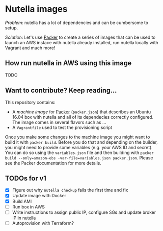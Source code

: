 # Nutella images

*Problem*: nutella has a lot of dependencies and can be cumbersome to setup.

*Solution*: Let's use [Packer](https://packer.io) to create a series of images that can be used to launch an AWS instace with nutella already installed, run nutella locally with Vagrant and much more!

## How run nutella in AWS using this image
TODO

## Want to contribute? Keep reading...
This repository contains:
- A _machine image_ for [Packer](https://packer.io) (`packer.json`) that describes an Ubuntu 16.04 box with nutella and all of its dependecies correctly configured. The image comes in several flavors such as ...
- A `Vagrantfile` used to test the provisioning script

Once you make some changes to the machine image you might want to build it with `packer build`. Before you do that and depending on the builder, you might need to provide some variables (e.g. your AWS ID and secret). You can do so using the `variables.json` file and then building with `packer build --only=amazon-ebs -var-file=variables.json packer.json`. Please see the Packer documentation for more details.

## TODOs for v1
- [x] Figure out why `nutella checkup` fails the first time and fix
- [x] Update image with Docker
- [x] Build AMI
- [ ] Run box in AWS
- [ ] Write instructions to assign public IP, configure SGs and update broker IP in nutella
- [ ] Autoprovision with Terraform?